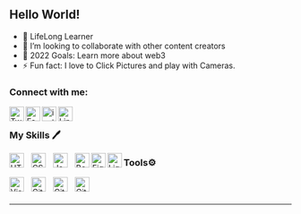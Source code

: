 ## Hello World!

- 🌱 LifeLong Learner
- 👯 I’m looking to collaborate with other content creators
- 🥅 2022 Goals: Learn more about web3
- ⚡ Fun fact: I love to Click Pictures and play with Cameras.

### Connect with me:

[<img align="left" alt="Twitter" width="26px" src="https://img.icons8.com/fluency/48/000000/twitter.png"/>](https://twitter.com/ArinMandal)
&nbsp;&nbsp;
[<img align="left" alt="Facebook" width="26px" src="https://img.icons8.com/fluency/48/000000/facebook-new.png"/>](https://www.facebook.com/Arin.mandal40/)
&nbsp;&nbsp;
[<img img align="left" alt="instagram" width="26px" src="https://img.icons8.com/fluency/48/000000/instagram-new.png"/>](https://www.instagram.com/aris_shutter/)
[<img align="left" alt="LinkedIn" width="26px" src="https://img.icons8.com/color/48/000000/linkedin.png"/>](https://www.linkedin.com/in/arin-mandal-79b261151/)
### My Skills 🖊
<img align="left" alt="HTML5" width="26px" src="https://cdn.jsdelivr.net/gh/devicons/devicon/icons/html5/html5-original.svg" style="padding-right:10px;" />
<img align="left" alt="CSS3" width="26px" src="https://cdn.jsdelivr.net/gh/devicons/devicon/icons/css3/css3-original.svg" style="padding-right:10px;" />
<img align="left" alt="JavaScript" width="26px" src="https://cdn.jsdelivr.net/gh/devicons/devicon/icons/javascript/javascript-original.svg" style="padding-right:10px;" />
<img align="left" alt="Bootstrap" width="26px" src="https://img.icons8.com/external-tal-revivo-color-tal-revivo/24/000000/external-bootstrap-a-free-and-open-source-css-framework-logo-color-tal-revivo.png"/> 
<img align="left" alt="Figma" width="26px" src="https://img.icons8.com/fluency/48/000000/figma.png"/>
<img align="left" alt="Lightrom" width="26px" src="https://img.icons8.com/material/48/000000/adobe-lightroom.png"/>

### Tools⚙

<img align="left" alt="Visual Studio Code" width="26px" src="https://cdn.jsdelivr.net/gh/devicons/devicon/icons/vscode/vscode-original.svg" style="padding-right:10px;" />



<!-- <img align="left" alt="React" width="26px" src="https://cdn.jsdelivr.net/gh/devicons/devicon/icons/react/react-original.svg" style="padding-right:10px;" />

<!-- <img align="left" alt="MongoDB" width="26px" src="https://cdn.jsdelivr.net/gh/devicons/devicon/icons/mongodb/mongodb-original.svg" style="padding-right:10px;" /> -->
<!-- <img align="left" alt="MySQL" width="26px" src="https://cdn.jsdelivr.net/gh/devicons/devicon/icons/mysql/mysql-original.svg" style="padding-right:10px;" />-->
<img align="left" alt="Git" width="26px" src="https://cdn.jsdelivr.net/gh/devicons/devicon/icons/git/git-original.svg" style="padding-right:10px;" />
<img align="left" alt="GitHub" width="26px" src="https://user-images.githubusercontent.com/3369400/139447912-e0f43f33-6d9f-45f8-be46-2df5bbc91289.png" style="padding-right:10px;" />
<img align="left" alt="GitHub" width="26px" src="https://user-images.githubusercontent.com/3369400/139448065-39a229ba-4b06-434b-bc67-616e2ed80c8f.png" style="padding-right:10px;" />

<br />
<br />

---

<!---
arinmandal/arinmandal is a ✨ special ✨ repository because its `README.md` (this file) appears on your GitHub profile.
You can click the Preview link to take a look at your changes.
--->
